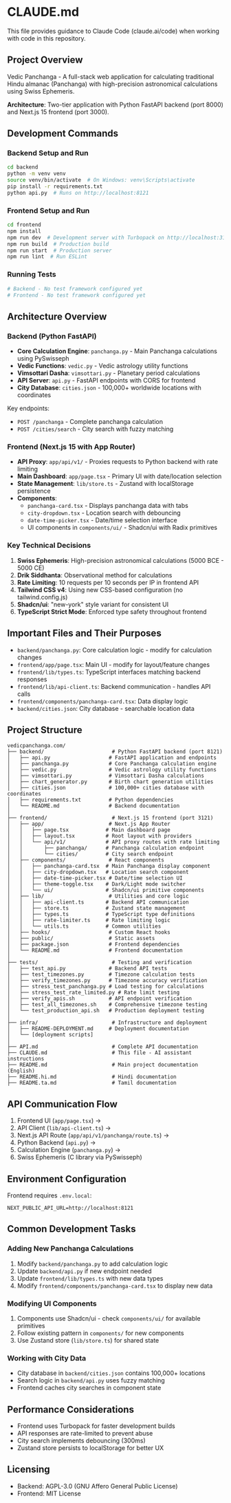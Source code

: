 # CLAUDE.md

This file provides guidance to Claude Code (claude.ai/code) when working with code in this repository.

## Project Overview

Vedic Panchanga - A full-stack web application for calculating traditional Hindu almanac (Panchanga) with high-precision astronomical calculations using Swiss Ephemeris.

**Architecture**: Two-tier application with Python FastAPI backend (port 8000) and Next.js 15 frontend (port 3000).

## Development Commands

### Backend Setup and Run
```bash
cd backend
python -m venv venv
source venv/bin/activate  # On Windows: venv\Scripts\activate
pip install -r requirements.txt
python api.py  # Runs on http://localhost:8121
```

### Frontend Setup and Run
```bash
cd frontend
npm install
npm run dev  # Development server with Turbopack on http://localhost:3121
npm run build  # Production build
npm run start  # Production server
npm run lint  # Run ESLint
```

### Running Tests
```bash
# Backend - No test framework configured yet
# Frontend - No test framework configured yet
```

## Architecture Overview

### Backend (Python FastAPI)
- **Core Calculation Engine**: `panchanga.py` - Main Panchanga calculations using PySwisseph
- **Vedic Functions**: `vedic.py` - Vedic astrology utility functions
- **Vimsottari Dasha**: `vimsottari.py` - Planetary period calculations
- **API Server**: `api.py` - FastAPI endpoints with CORS for frontend
- **City Database**: `cities.json` - 100,000+ worldwide locations with coordinates

Key endpoints:
- `POST /panchanga` - Complete panchanga calculation
- `POST /cities/search` - City search with fuzzy matching

### Frontend (Next.js 15 with App Router)
- **API Proxy**: `app/api/v1/` - Proxies requests to Python backend with rate limiting
- **Main Dashboard**: `app/page.tsx` - Primary UI with date/location selection
- **State Management**: `lib/store.ts` - Zustand with localStorage persistence
- **Components**:
  - `panchanga-card.tsx` - Displays panchanga data with tabs
  - `city-dropdown.tsx` - Location search with debouncing
  - `date-time-picker.tsx` - Date/time selection interface
  - UI components in `components/ui/` - Shadcn/ui with Radix primitives

### Key Technical Decisions

1. **Swiss Ephemeris**: High-precision astronomical calculations (5000 BCE - 5000 CE)
2. **Drik Siddhanta**: Observational method for calculations
3. **Rate Limiting**: 10 requests per 10 seconds per IP in frontend API
4. **Tailwind CSS v4**: Using new CSS-based configuration (no tailwind.config.js)
5. **Shadcn/ui**: "new-york" style variant for consistent UI
6. **TypeScript Strict Mode**: Enforced type safety throughout frontend

## Important Files and Their Purposes

- `backend/panchanga.py`: Core calculation logic - modify for calculation changes
- `frontend/app/page.tsx`: Main UI - modify for layout/feature changes
- `frontend/lib/types.ts`: TypeScript interfaces matching backend responses
- `frontend/lib/api-client.ts`: Backend communication - handles API calls
- `frontend/components/panchanga-card.tsx`: Data display logic
- `backend/cities.json`: City database - searchable location data

## Project Structure

```
vedicpanchanga.com/
├── backend/                      # Python FastAPI backend (port 8121)
│   ├── api.py                   # FastAPI application and endpoints
│   ├── panchanga.py             # Core Panchanga calculation engine
│   ├── vedic.py                 # Vedic astrology utility functions
│   ├── vimsottari.py            # Vimsottari Dasha calculations
│   ├── chart_generator.py       # Birth chart generation utilities
│   ├── cities.json              # 100,000+ cities database with coordinates
│   ├── requirements.txt         # Python dependencies
│   └── README.md                # Backend documentation
│
├── frontend/                     # Next.js 15 frontend (port 3121)
│   ├── app/                     # Next.js App Router
│   │   ├── page.tsx            # Main dashboard page
│   │   ├── layout.tsx          # Root layout with providers
│   │   └── api/v1/             # API proxy routes with rate limiting
│   │       ├── panchanga/      # Panchanga calculation endpoint
│   │       └── cities/         # City search endpoint
│   ├── components/              # React components
│   │   ├── panchanga-card.tsx  # Main Panchanga display component
│   │   ├── city-dropdown.tsx   # Location search component
│   │   ├── date-time-picker.tsx # Date/time selection UI
│   │   ├── theme-toggle.tsx    # Dark/Light mode switcher
│   │   └── ui/                 # Shadcn/ui primitive components
│   ├── lib/                     # Utilities and core logic
│   │   ├── api-client.ts       # Backend API communication
│   │   ├── store.ts            # Zustand state management
│   │   ├── types.ts            # TypeScript type definitions
│   │   ├── rate-limiter.ts     # Rate limiting logic
│   │   └── utils.ts            # Common utilities
│   ├── hooks/                   # Custom React hooks
│   ├── public/                  # Static assets
│   ├── package.json             # Frontend dependencies
│   └── README.md                # Frontend documentation
│
├── tests/                        # Testing and verification
│   ├── test_api.py              # Backend API tests
│   ├── test_timezones.py        # Timezone calculation tests
│   ├── verify_timezones.py      # Timezone accuracy verification
│   ├── stress_test_panchanga.py # Load testing for calculations
│   ├── stress_test_rate_limited.py # Rate limit testing
│   ├── verify_apis.sh           # API endpoint verification
│   ├── test_all_timezones.sh    # Comprehensive timezone testing
│   └── test_production_api.sh   # Production deployment testing
│
├── infra/                        # Infrastructure and deployment
│   ├── README-DEPLOYMENT.md     # Deployment documentation
│   └── [deployment scripts]
│
├── API.md                        # Complete API documentation
├── CLAUDE.md                     # This file - AI assistant instructions
├── README.md                     # Main project documentation (English)
├── README.hi.md                  # Hindi documentation
├── README.ta.md                  # Tamil documentation
```

## API Communication Flow

1. Frontend UI (`app/page.tsx`) →
2. API Client (`lib/api-client.ts`) →
3. Next.js API Route (`app/api/v1/panchanga/route.ts`) →
4. Python Backend (`api.py`) →
5. Calculation Engine (`panchanga.py`) →
6. Swiss Ephemeris (C library via PySwisseph)

## Environment Configuration

Frontend requires `.env.local`:
```
NEXT_PUBLIC_API_URL=http://localhost:8121
```

## Common Development Tasks

### Adding New Panchanga Calculations
1. Modify `backend/panchanga.py` to add calculation logic
2. Update `backend/api.py` if new endpoint needed
3. Update `frontend/lib/types.ts` with new data types
4. Modify `frontend/components/panchanga-card.tsx` to display new data

### Modifying UI Components
1. Components use Shadcn/ui - check `components/ui/` for available primitives
2. Follow existing pattern in `components/` for new components
3. Use Zustand store (`lib/store.ts`) for shared state

### Working with City Data
- City database in `backend/cities.json` contains 100,000+ locations
- Search logic in `backend/api.py` uses fuzzy matching
- Frontend caches city searches in component state

## Performance Considerations

- Frontend uses Turbopack for faster development builds
- API responses are rate-limited to prevent abuse
- City search implements debouncing (300ms)
- Zustand store persists to localStorage for better UX

## Licensing
- Backend: AGPL-3.0 (GNU Affero General Public License)
- Frontend: MIT License